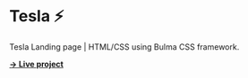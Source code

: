 # Tesla ⚡
Tesla Landing page | HTML/CSS using Bulma CSS framework.

**[→ Live project](https://tesla-bulma.netlify.app/)**

